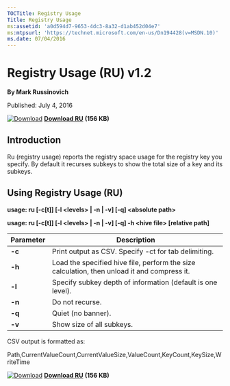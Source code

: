 ```yaml
--- 
TOCTitle: Registry Usage
Title: Registry Usage
ms:assetid: 'a0d594d7-9653-4dc3-8a32-d1ab452d04e7'
ms:mtpsurl: 'https://technet.microsoft.com/en-us/Dn194428(v=MSDN.10)'
ms.date: 07/04/2016
---
```


Registry Usage (RU) v1.2
========================

**By Mark Russinovich**

Published: July 4, 2016

[![Download](/media/landing/sysinternals/download_sm.png)](https://download.sysinternals.com/files/RU.zip) [**Download RU**](https://download.sysinternals.com/files/RU.zip) **(156 KB)**


## Introduction

Ru (registry usage) reports the registry space usage for the registry
key you specify. By default it recurses subkeys to show the total size
of a key and its subkeys.

## Using Registry Usage (RU)

**usage: ru \[-c\[t\]\] \[-l &lt;levels&gt; | -n | -v\] \[-q\]
&lt;absolute path&gt;**

**usage: ru \[-c\[t\]\] \[-l &lt;levels&gt; | -n | -v\] \[-q\] -h
&lt;hive file&gt; \[relative path\]**

|Parameter  |Description  |
|---------|---------|
|  **-c**  | Print output as CSV. Specify -ct for tab delimiting. |
|  **-h**  | Load the specified hive file, perform the size calculation, then unload it and compress it. |
|  **-l**  | Specify subkey depth of information (default is one level). |
|  **-n**  | Do not recurse. |
|  **-q**  | Quiet (no banner). |
|  **-v**  | Show size of all subkeys. |

CSV output is formatted as:

Path,CurrentValueCount,CurrentValueSize,ValueCount,KeyCount,KeySize,WriteTime

[![Download](/media/landing/sysinternals/download_sm.png)](https://download.sysinternals.com/files/RU.zip) [**Download RU**](https://download.sysinternals.com/files/RU.zip) **(156 KB)**